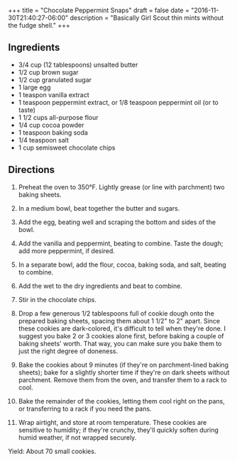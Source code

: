 +++
title = "Chocolate Peppermint Snaps"
draft = false
date = "2016-11-30T21:40:27-06:00"
description = "Basically Girl Scout thin mints without the fudge shell."
+++

## Ingredients

* 3/4 cup (12 tablespoons) unsalted butter
* 1/2 cup brown sugar
* 1/2 cup granulated sugar
* 1 large egg
* 1 teaspon vanilla extract
* 1 teaspoon peppermint extract, or 1/8 teaspoon peppermint oil (or to taste)
* 1 1/2 cups all-purpose flour
* 1/4 cup cocoa powder
* 1 teaspoon baking soda
* 1/4 teaspoon salt
* 1 cup semisweet chocolate chips

## Directions

1. Preheat the oven to 350°F. Lightly grease (or line with parchment) two baking sheets.

2. In a medium bowl, beat together the butter and sugars.

3. Add the egg, beating well and scraping the bottom and sides of the bowl.

4. Add the vanilla and peppermint, beating to combine. Taste the dough; add more peppermint, if desired.

5. In a separate bowl, add the flour, cocoa, baking soda, and salt, beating to combine.

6. Add the wet to the dry ingredients and beat to combine.

7. Stir in the chocolate chips.

8. Drop a few generous 1/2 tablespoons full of cookie dough onto the prepared baking sheets, spacing them about 1 1/2" to 2" apart.
Since these cookies are dark-colored, it's difficult to tell when they're done.
I suggest you bake 2 or 3 cookies alone first, before baking a couple of baking sheets' worth.
That way, you can make sure you bake them to just the right degree of doneness.

9. Bake the cookies about 9 minutes (if they're on parchment-lined baking sheets); bake for a slightly shorter time if they're on dark sheets without parchment.
Remove them from the oven, and transfer them to a rack to cool.

10. Bake the remainder of the cookies, letting them cool right on the pans, or transferring to a rack if you need the pans.

11. Wrap airtight, and store at room temperature.
These cookies are sensitive to humidity; if they're crunchy, they'll quickly soften during humid weather, if not wrapped securely.

Yield: About 70 small cookies.